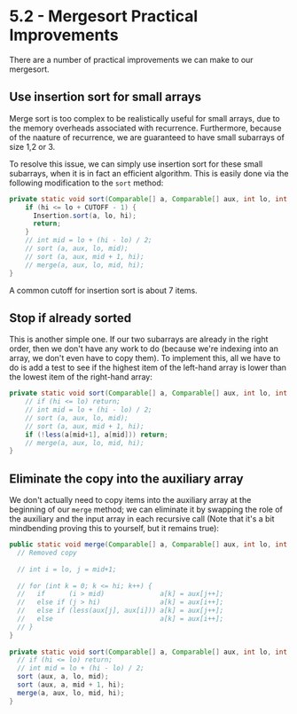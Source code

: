 # 5.2 - Mergesort Practical Improvements

There are a number of practical improvements we can make to our mergesort.

## Use insertion sort for small arrays

Merge sort is too complex to be realistically useful for small arrays, due to the memory overheads associated with recurrence. Furthermore, because of the naature of recurrence, we are guaranteed to have small subarrays of size 1,2 or 3.

To resolve this issue, we can simply use insertion sort for these small subarrays, when it is in fact an efficient algorithm. This is easily done via the following modification to the `sort` method:

```Java
private static void sort(Comparable[] a, Comparable[] aux, int lo, int hi) {
    if (hi <= lo + CUTOFF - 1) {
      Insertion.sort(a, lo, hi);
      return;
    }
    // int mid = lo + (hi - lo) / 2;
    // sort (a, aux, lo, mid);
    // sort (a, aux, mid + 1, hi);
    // merge(a, aux, lo, mid, hi);
}
```

A common cutoff for insertion sort is about 7 items.

## Stop if already sorted

This is another simple one. If our two subarrays are already in the right order, then we don't have any work to do (because we're indexing into an array, we don't even have to copy them). To implement this, all we have to do is add a test to see if the highest item of the left-hand array is lower than the lowest item of the right-hand array:

```Java
private static void sort(Comparable[] a, Comparable[] aux, int lo, int hi) {
    // if (hi <= lo) return;     
    // int mid = lo + (hi - lo) / 2;
    // sort (a, aux, lo, mid);
    // sort (a, aux, mid + 1, hi);
    if (!less(a[mid+1], a[mid])) return;
    // merge(a, aux, lo, mid, hi);
}
```

## Eliminate the copy into the auxiliary array

We don't actually need to copy items into the auxiliary array at the beginning of our `merge` method; we can eliminate it by swapping the role of the auxiliary and the input array in each recursive call (Note that it's a bit mindbending proving this to yourself, but it remains true):

```Java
public static void merge(Comparable[] a, Comparable[] aux, int lo, int mid, int hi) { 
  // Removed copy
  
  // int i = lo, j = mid+1;
    
  // for (int k = 0; k <= hi; k++) {
  //   if      (i > mid)              a[k] = aux[j++];
  //   else if (j > hi)               a[k] = aux[i++];
  //   else if (less(aux[j], aux[i])) a[k] = aux[j++];
  //   else                           a[k] = aux[i++];
  // }
}
  
private static void sort(Comparable[] a, Comparable[] aux, int lo, int hi) {
  // if (hi <= lo) return;
  // int mid = lo + (hi - lo) / 2;
  sort (aux, a, lo, mid);
  sort (aux, a, mid + 1, hi);
  merge(a, aux, lo, mid, hi);
}
```